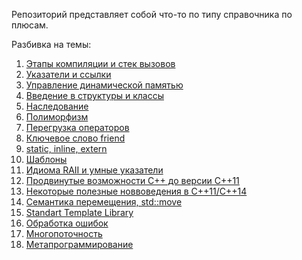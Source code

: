Репозиторий представляет собой что-то по типу справочника по плюсам.

Разбивка на темы:
1. [Этапы компиляции и стек вызовов](markdown_files/first.md)
2. [Указатели и ссылки](markdown_files/pointandliks.md)
3. [Управление динамической памятью](markdown_files/newdelete.md)
4. [Введение в структуры и классы](markdown_files/structures.md)
5. [Наследование](markdown_files/nasled.md)
6. [Полиморфизм](markdown_files/polymorf.md)
7. [Перегрузка операторов](markdown_files/operators.md)
8. [Ключевое слово friend](markdown_files/friend.md)
9. [static, inline, extern](markdown_files/staticinline.md)
10. [Шаблоны](markdown_files/templates.md)
11. [Идиома RAII и умные указатели](markdown_files/RAII.md)
12. [Продвинутые возможности С++ до версии С++11](markdown_files/Prodvado1114.md)
13. [Некоторые полезные новвоведения в С++11/C++14](markdown_files/momentsafter1114.md)
14. [Семантика перемещения, std::move](markdown_files/stdmove.md)
15. [Standart Template Library](markdown_files/STL.md)
16. [Обработка ошибок](markdown_files/exceptions.md)
17. [Многопоточность](markdown_files/threads.md)
18. [Метапрограммирование](markdown_files/metaprogramming.md)